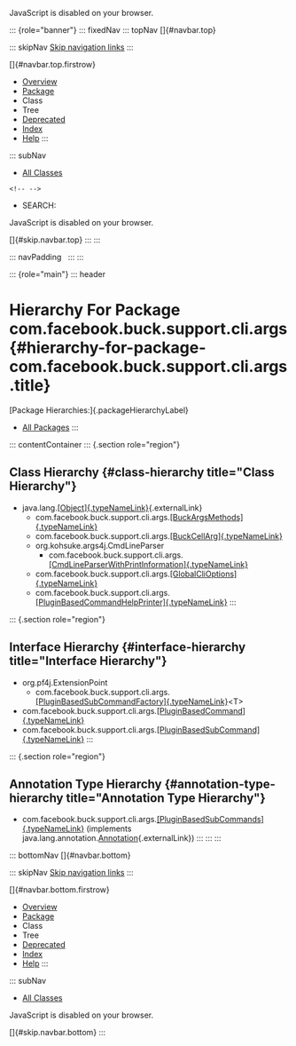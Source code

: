 <div>

JavaScript is disabled on your browser.

</div>

::: {role="banner"}
::: fixedNav
::: topNav
[]{#navbar.top}

::: skipNav
[Skip navigation links](#skip.navbar.top "Skip navigation links")
:::

[]{#navbar.top.firstrow}

-   [Overview](../../../../../../index.html)
-   [Package](package-summary.html)
-   Class
-   Tree
-   [Deprecated](../../../../../../deprecated-list.html)
-   [Index](../../../../../../index-all.html)
-   [Help](../../../../../../help-doc.html)
:::

::: subNav
-   [All Classes](../../../../../../allclasses.html)

```{=html}
<!-- -->
```
-   SEARCH:

<div>

<div>

JavaScript is disabled on your browser.

</div>

</div>

[]{#skip.navbar.top}
:::
:::

::: navPadding
 
:::
:::

::: {role="main"}
::: header
# Hierarchy For Package com.facebook.buck.support.cli.args {#hierarchy-for-package-com.facebook.buck.support.cli.args .title}

[Package Hierarchies:]{.packageHierarchyLabel}

-   [All Packages](../../../../../../overview-tree.html)
:::

::: contentContainer
::: {.section role="region"}
## Class Hierarchy {#class-hierarchy title="Class Hierarchy"}

-   java.lang.[[Object]{.typeNameLink}](http://docs.oracle.com/javase/7/docs/api/java/lang/Object.html?is-external=true "class or interface in java.lang"){.externalLink}
    -   com.facebook.buck.support.cli.args.[[BuckArgsMethods]{.typeNameLink}](BuckArgsMethods.html "class in com.facebook.buck.support.cli.args")
    -   com.facebook.buck.support.cli.args.[[BuckCellArg]{.typeNameLink}](BuckCellArg.html "class in com.facebook.buck.support.cli.args")
    -   org.kohsuke.args4j.CmdLineParser
        -   com.facebook.buck.support.cli.args.[[CmdLineParserWithPrintInformation]{.typeNameLink}](CmdLineParserWithPrintInformation.html "class in com.facebook.buck.support.cli.args")
    -   com.facebook.buck.support.cli.args.[[GlobalCliOptions]{.typeNameLink}](GlobalCliOptions.html "class in com.facebook.buck.support.cli.args")
    -   com.facebook.buck.support.cli.args.[[PluginBasedCommandHelpPrinter]{.typeNameLink}](PluginBasedCommandHelpPrinter.html "class in com.facebook.buck.support.cli.args")
:::

::: {.section role="region"}
## Interface Hierarchy {#interface-hierarchy title="Interface Hierarchy"}

-   org.pf4j.ExtensionPoint
    -   com.facebook.buck.support.cli.args.[[PluginBasedSubCommandFactory]{.typeNameLink}](PluginBasedSubCommandFactory.html "interface in com.facebook.buck.support.cli.args")\<T\>
-   com.facebook.buck.support.cli.args.[[PluginBasedCommand]{.typeNameLink}](PluginBasedCommand.html "interface in com.facebook.buck.support.cli.args")
-   com.facebook.buck.support.cli.args.[[PluginBasedSubCommand]{.typeNameLink}](PluginBasedSubCommand.html "interface in com.facebook.buck.support.cli.args")
:::

::: {.section role="region"}
## Annotation Type Hierarchy {#annotation-type-hierarchy title="Annotation Type Hierarchy"}

-   com.facebook.buck.support.cli.args.[[PluginBasedSubCommands]{.typeNameLink}](PluginBasedSubCommands.html "annotation in com.facebook.buck.support.cli.args")
    (implements
    java.lang.annotation.[Annotation](http://docs.oracle.com/javase/7/docs/api/java/lang/annotation/Annotation.html?is-external=true "class or interface in java.lang.annotation"){.externalLink})
:::
:::
:::

::: bottomNav
[]{#navbar.bottom}

::: skipNav
[Skip navigation links](#skip.navbar.bottom "Skip navigation links")
:::

[]{#navbar.bottom.firstrow}

-   [Overview](../../../../../../index.html)
-   [Package](package-summary.html)
-   Class
-   Tree
-   [Deprecated](../../../../../../deprecated-list.html)
-   [Index](../../../../../../index-all.html)
-   [Help](../../../../../../help-doc.html)
:::

::: subNav
-   [All Classes](../../../../../../allclasses.html)

<div>

<div>

JavaScript is disabled on your browser.

</div>

</div>

[]{#skip.navbar.bottom}
:::
